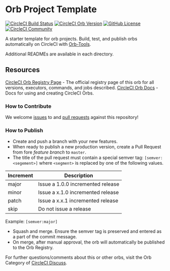 # Orb Project Template

[![CircleCI Build Status](https://circleci.com/gh/inokappa/s3-custom-meta.svg?style=shield "CircleCI Build Status")](https://circleci.com/gh/inokappa/s3-custom-meta) [![CircleCI Orb Version](https://img.shields.io/badge/endpoint.svg?url=https://badges.circleci.io/orb/inokappa/s3-custom-meta)](https://circleci.com/orbs/registry/orb/inokappa/s3-custom-meta) [![GitHub License](https://img.shields.io/badge/license-MIT-lightgrey.svg)](https://raw.githubusercontent.com/inokappa/s3-custom-meta/master/LICENSE) [![CircleCI Community](https://img.shields.io/badge/community-CircleCI%20Discuss-343434.svg)](https://discuss.circleci.com/c/ecosystem/orbs)



A starter template for orb projects. Build, test, and publish orbs automatically on CircleCI with [Orb-Tools](https://circleci.com/orbs/registry/orb/circleci/orb-tools).

Additional READMEs are available in each directory.



## Resources

[CircleCI Orb Registry Page](https://circleci.com/orbs/registry/orb/inokappa/s3-custom-meta) - The official registry page of this orb for all versions, executors, commands, and jobs described.
[CircleCI Orb Docs](https://circleci.com/docs/2.0/orb-intro/#section=configuration) - Docs for using and creating CircleCI Orbs.

### How to Contribute

We welcome [issues](https://github.com/inokappa/s3-custom-meta/issues) to and [pull requests](https://github.com/inokappa/s3-custom-meta/pulls) against this repository!

### How to Publish
* Create and push a branch with your new features.
* When ready to publish a new production version, create a Pull Request from fore _feature branch_ to `master`.
* The title of the pull request must contain a special semver tag: `[semver:<segement>]` where `<segment>` is replaced by one of the following values.

| Increment | Description|
| ----------| -----------|
| major     | Issue a 1.0.0 incremented release|
| minor     | Issue a x.1.0 incremented release|
| patch     | Issue a x.x.1 incremented release|
| skip      | Do not issue a release|

Example: `[semver:major]`

* Squash and merge. Ensure the semver tag is preserved and entered as a part of the commit message.
* On merge, after manual approval, the orb will automatically be published to the Orb Registry.


For further questions/comments about this or other orbs, visit the Orb Category of [CircleCI Discuss](https://discuss.circleci.com/c/orbs).


